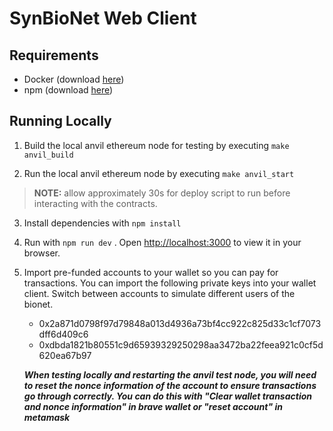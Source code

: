 # SynBioNet Web Client

## Requirements

- Docker (download [here](https://docs.docker.com/get-docker/))
- npm (download [here](https://nodejs.org/en/download))

## Running Locally

1. Build the local anvil ethereum node for testing by executing `make anvil_build`

2. Run the local anvil ethereum node by executing `make anvil_start`

> **NOTE:** allow approximately 30s for deploy script to run before interacting with the contracts.

3. Install dependencies with `npm install`

4. Run with `npm run dev` . Open [http://localhost:3000](http://localhost:3000) to view it in your browser.

5. Import pre-funded accounts to your wallet so you can pay for transactions. You can import the following private keys into your wallet client. Switch between accounts to simulate different users of the bionet.

   - 0x2a871d0798f97d79848a013d4936a73bf4cc922c825d33c1cf7073dff6d409c6
   - 0xdbda1821b80551c9d65939329250298aa3472ba22feea921c0cf5d620ea67b97

   **_When testing locally and restarting the anvil test node, you will need to reset the nonce information of the account to ensure transactions go through correctly. You can do this with "Clear wallet transaction and nonce information" in brave wallet or "reset account" in metamask_**

